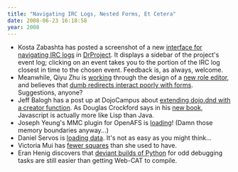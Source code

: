 ```yaml
---
title: "Navigating IRC Logs, Nested Forms, Et Cetera"
date: 2008-06-23 16:18:58
year: 2008
---
```

<ul>
	<li>Kosta Zabashta has posted a screenshot of a new <a href="http://drprojectirc.wordpress.com/2008/06/23/segmenting-irc-logs-by-drproject-events/">interface for navigating IRC logs</a> in <a href="http://www.drproject.org">DrProject</a>. It displays a sidebar of the project's event log; clicking on an event takes you to the portion of the IRC log closest in time to the chosen event.  Feedback is, as always, welcome.</li>
	<li>Meanwhile, Qiyu Zhu is <a href="http://">working</a> through the design of a <a href="http://qzdrproject.wordpress.com/2008/06/23/html-ought-to-have-nested-forms/">new role editor</a>, and believes that <a href="http://qzdrproject.wordpress.com/2008/06/23/dumb-redirects-interact-poorly-with-forms/">dumb redirects interact poorly with forms</a>. Suggestions, anyone?</li>
	<li>Jeff Balogh has a post up at DojoCampus about <a href="http://dojocampus.org/content/2008/06/24/extending-dojodnd-with-a-creator-function/">extending dojo.dnd with a creator function</a>. As Douglas Crockford says in his <a href="http://www.amazon.com/JavaScript-Good-Parts-Douglas-Crockford/dp/0596517742">new book</a>, Javascript is actually more like Lisp than Java.</li>
	<li>Joseph Yeung's MMC plugin for OpenAFS is <a href="http://openafsmmc.wordpress.com/2008/06/24/it-worked/">loading</a>! (Damn those memory boundaries anyway...)</li>
	<li>Daniel Servos is <a href="http://hackerdan.com/programing/i-can-haz-data/">loading data</a>. It's not as easy as you might think...</li>
	<li>Victoria Mui has <a href="http://idea021.wordpress.com/2008/06/24/no-more-squares/">fewer squares</a> than she used to have.</li>
	<li>Eran Henig discovers that <a href="http://summerwebcat.wordpress.com/2008/06/25/securing-python-on-linux/">deviant builds of Python</a> for odd debugging tasks are still easier than getting Web-CAT to compile.</li>
</ul>
